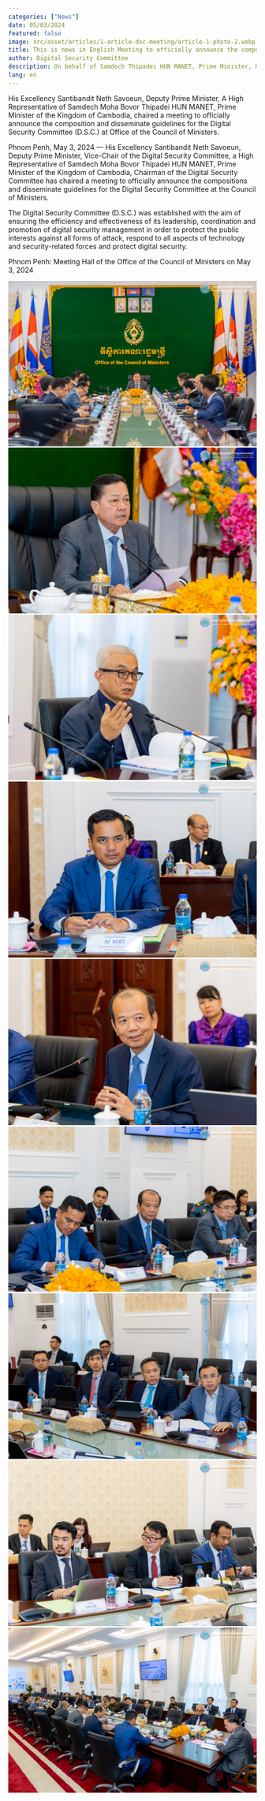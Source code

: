 ```yaml
---
categories: ["News"]
date: 05/03/2024
featured: false
image: src/asset/articles/1-article-dsc-meeting/article-1-photo-2.webp
title: This is news in English Meeting to officially announce the composition and disseminate guidelines for the Digital Security Committee (D.S.C.) at Office of the Council of Ministers
author: Digital Security Committee
description: On behalf of Samdech Thipadei HUN MANET, Prime Minister, H.E. Santibandit Neth Savoeun, Deputy Prime Minister has presided over the meeting.
lang: en
---
```


His Excellency Santibandit Neth Savoeun, Deputy Prime Minister, A High Representative of Samdech Moha Bovor Thipadei HUN MANET, Prime Minister of the Kingdom of Cambodia, chaired a meeting to officially announce the composition and disseminate guidelines for the Digital Security Committee (D.S.C.) at Office of the Council of Ministers.

Phnom Penh, May 3, 2024 — His Excellency Santibandit Neth Savoeun, Deputy Prime Minister, Vice-Chair of the Digital Security Committee, a High Representative of Samdech Moha Bovor Thipadei HUN MANET, Prime Minister of the Kingdom of Cambodia, Chairman of the Digital Security Committee has chaired a meeting to officially announce the compositions and disseminate guidelines for the Digital Security Committee at the Council of Ministers.

The Digital Security Committee (D.S.C.) was established with the aim of ensuring the efficiency and effectiveness of its leadership, coordination and promotion of digital security management in order to protect the public interests against all forms of attack, respond to all aspects of technology and security-related forces and protect digital security.

Phnom Penh: Meeting Hall of the Office of the Council of Ministers on May 3, 2024

![photo 2](src/asset/articles/1-article-dsc-meeting/article-1-photo-1.webp)
![photo 3](src/asset/articles/1-article-dsc-meeting/article-1-photo-3.webp)
![photo 4](src/asset/articles/1-article-dsc-meeting/article-1-photo-4.webp)
![photo 5](src/asset/articles/1-article-dsc-meeting/article-1-photo-5.webp)
![photo 6](src/asset/articles/1-article-dsc-meeting/article-1-photo-6.webp)
![photo 7](src/asset/articles/1-article-dsc-meeting/article-1-photo-7.webp)
![photo 8](src/asset/articles/1-article-dsc-meeting/article-1-photo-8.webp)
![photo 9](src/asset/articles/1-article-dsc-meeting/article-1-photo-9.webp)
![photo 10](src/asset/articles/1-article-dsc-meeting/article-1-photo-10.webp)
